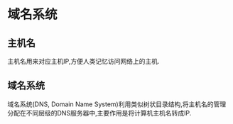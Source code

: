 # 域名系统

## 主机名

主机名用来对应主机IP,方便人类记忆访问网络上的主机.



## 域名系统

域名系统(DNS, Domain Name System)利用类似树状目录结构,将主机名的管理分配在不同层级的DNS服务器中,主要作用是将计算机主机名转成IP.

